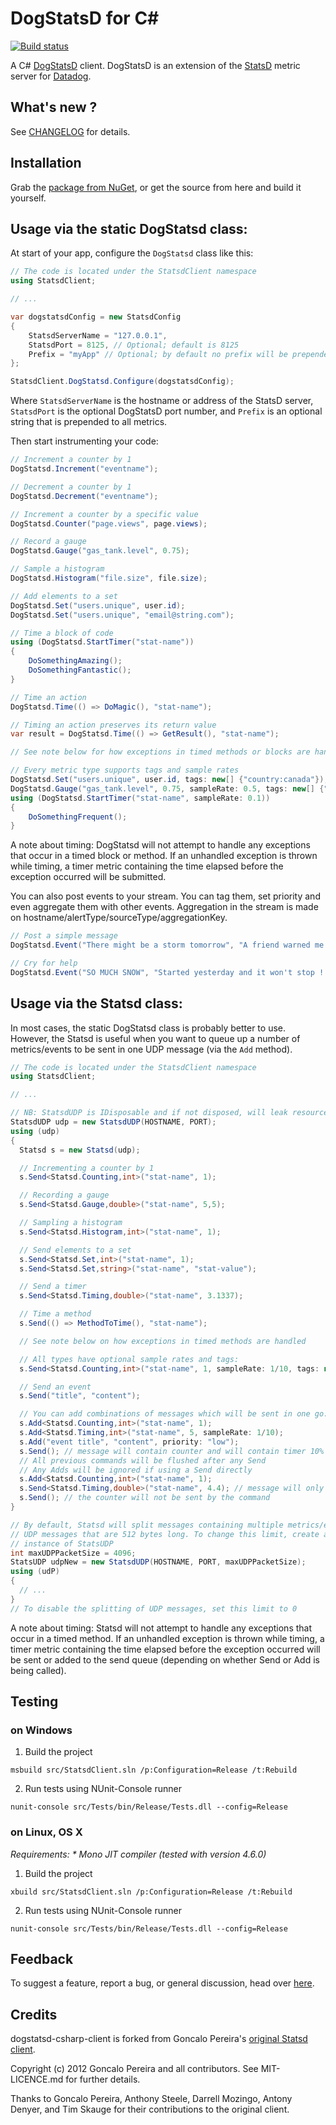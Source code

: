DogStatsD for C#
================

[![Build status](https://ci.appveyor.com/api/projects/status/bg8e39b5f9iiavvj/branch/master?svg=true)](https://ci.appveyor.com/project/Datadog/dogstatsd-csharp-client/branch/master)

A C# [DogStatsD](http://docs.datadoghq.com/guides/dogstatsd/) client. DogStatsD
is an extension of the [StatsD](http://codeascraft.com/2011/02/15/measure-anything-measure-everything/)
metric server for [Datadog](http://datadoghq.com).

## What's new ?

See [CHANGELOG](CHANGELOG.md) for details.

## Installation

Grab the [package from NuGet](https://nuget.org/packages/DogStatsD-CSharp-Client/), or get the source from here and build it yourself.

## Usage via the static DogStatsd class:

At start of your app, configure the `DogStatsd` class like this:

``` C#
// The code is located under the StatsdClient namespace
using StatsdClient;

// ...

var dogstatsdConfig = new StatsdConfig
{
    StatsdServerName = "127.0.0.1",
    StatsdPort = 8125, // Optional; default is 8125
    Prefix = "myApp" // Optional; by default no prefix will be prepended
};

StatsdClient.DogStatsd.Configure(dogstatsdConfig);
```

Where `StatsdServerName` is the hostname or address of the StatsD server, `StatsdPort` is the optional DogStatsD port number, and `Prefix` is an optional string that is prepended to all metrics.

Then start instrumenting your code:

``` C#
// Increment a counter by 1
DogStatsd.Increment("eventname");

// Decrement a counter by 1
DogStatsd.Decrement("eventname");

// Increment a counter by a specific value
DogStatsd.Counter("page.views", page.views);

// Record a gauge
DogStatsd.Gauge("gas_tank.level", 0.75);

// Sample a histogram
DogStatsd.Histogram("file.size", file.size);

// Add elements to a set
DogStatsd.Set("users.unique", user.id);
DogStatsd.Set("users.unique", "email@string.com");

// Time a block of code
using (DogStatsd.StartTimer("stat-name"))
{
    DoSomethingAmazing();
    DoSomethingFantastic();
}

// Time an action
DogStatsd.Time(() => DoMagic(), "stat-name");

// Timing an action preserves its return value
var result = DogStatsd.Time(() => GetResult(), "stat-name");

// See note below for how exceptions in timed methods or blocks are handled

// Every metric type supports tags and sample rates
DogStatsd.Set("users.unique", user.id, tags: new[] {"country:canada"});
DogStatsd.Gauge("gas_tank.level", 0.75, sampleRate: 0.5, tags: new[] {"hybrid", "trial_1"});
using (DogStatsd.StartTimer("stat-name", sampleRate: 0.1))
{
    DoSomethingFrequent();
}
```

A note about timing: DogStatsd will not attempt to handle any exceptions that occur in a
timed block or method. If an unhandled exception is thrown while
timing, a timer metric containing the time elapsed before the exception
occurred will be submitted.


You can also post events to your stream. You can tag them, set priority and even aggregate them with other events.
Aggregation in the stream is made on hostname/alertType/sourceType/aggregationKey.

``` C#
// Post a simple message
DogStatsd.Event("There might be a storm tomorrow", "A friend warned me earlier.");

// Cry for help
DogStatsd.Event("SO MUCH SNOW", "Started yesterday and it won't stop !!", alertType: "error", tags: new[] { "urgent", "endoftheworld" });
```


## Usage via the Statsd class:

In most cases, the static DogStatsd class is probably better to use.
However, the Statsd is useful when you want to queue up a number of metrics/events to be sent in
one UDP message (via the `Add` method).

``` C#
// The code is located under the StatsdClient namespace
using StatsdClient;

// ...

// NB: StatsdUDP is IDisposable and if not disposed, will leak resources
StatsdUDP udp = new StatsdUDP(HOSTNAME, PORT);
using (udp)
{
  Statsd s = new Statsd(udp);

  // Incrementing a counter by 1
  s.Send<Statsd.Counting,int>("stat-name", 1);

  // Recording a gauge
  s.Send<Statsd.Gauge,double>("stat-name", 5,5);

  // Sampling a histogram
  s.Send<Statsd.Histogram,int>("stat-name", 1);

  // Send elements to a set
  s.Send<Statsd.Set,int>("stat-name", 1);
  s.Send<Statsd.Set,string>("stat-name", "stat-value");

  // Send a timer
  s.Send<Statsd.Timing,double>("stat-name", 3.1337);

  // Time a method
  s.Send(() => MethodToTime(), "stat-name");

  // See note below on how exceptions in timed methods are handled

  // All types have optional sample rates and tags:
  s.Send<Statsd.Counting,int>("stat-name", 1, sampleRate: 1/10, tags: new[] {"tag1:true", "tag2"});

  // Send an event
  s.Send("title", "content");

  // You can add combinations of messages which will be sent in one go:
  s.Add<Statsd.Counting,int>("stat-name", 1);
  s.Add<Statsd.Timing,int>("stat-name", 5, sampleRate: 1/10);
  s.Add("event title", "content", priority: "low");
  s.Send(); // message will contain counter and will contain timer 10% of the time
  // All previous commands will be flushed after any Send
  // Any Adds will be ignored if using a Send directly
  s.Add<Statsd.Counting,int>("stat-name", 1);
  s.Send<Statsd.Timing,double>("stat-name", 4.4); // message will only contain Timer
  s.Send(); // the counter will not be sent by the command
}

// By default, Statsd will split messages containing multiple metrics/events into
// UDP messages that are 512 bytes long. To change this limit, create a new
// instance of StatsUDP
int maxUDPPacketSize = 4096;
StatsUDP udpNew = new StatsdUDP(HOSTNAME, PORT, maxUDPPacketSize);
using (udP)
{
  // ...
}
// To disable the splitting of UDP messages, set this limit to 0
```

A note about timing: Statsd will not attempt to handle any exceptions that occur in a
timed method. If an unhandled exception is thrown while
timing, a timer metric containing the time elapsed before the exception
occurred will be sent or added to the send queue (depending on whether Send or
Add is being called).

## Testing

### on Windows

1. Build the project
  ```
  msbuild src/StatsdClient.sln /p:Configuration=Release /t:Rebuild
  ```

2. Run tests using NUnit-Console runner
  ```
  nunit-console src/Tests/bin/Release/Tests.dll --config=Release
  ```

### on Linux, OS X

_Requirements:_
_* Mono JIT compiler (tested with version 4.6.0)_

1. Build the project
  ```
  xbuild src/StatsdClient.sln /p:Configuration=Release /t:Rebuild
  ```

2. Run tests using NUnit-Console runner
  ```
  nunit-console src/Tests/bin/Release/Tests.dll --config=Release
  ```




## Feedback

To suggest a feature, report a bug, or general discussion, head over
[here](https://github.com/DataDog/statsd-csharp-client/issues).

## Credits

dogstatsd-csharp-client is forked from Goncalo Pereira's [original Statsd
client](https://github.com/goncalopereira/statsd-csharp-client).

Copyright (c) 2012 Goncalo Pereira and all contributors. See MIT-LICENCE.md for
further details.

Thanks to Goncalo Pereira, Anthony Steele, Darrell Mozingo, Antony Denyer, and Tim Skauge for their contributions to the original client.
